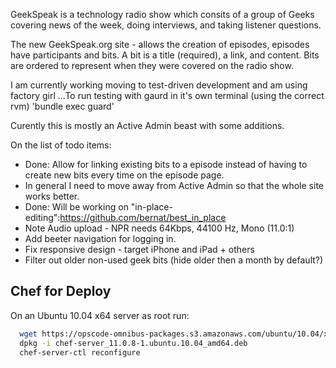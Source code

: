 GeekSpeak is a technology radio show which consits of a group of Geeks covering news of the week, doing interviews, and taking listener questions.

The new GeekSpeak.org site - allows the creation of episodes, episodes have participants and bits.
A bit is a title (required), a link, and content.
Bits are ordered to represent when they were covered on the radio show.

I am currently working moving to test-driven development and am using factory girl ...To run testing with gaurd in it's own terminal (using the correct rvm)
 'bundle exec guard'


Curently this is mostly an Active Admin beast with some additions. 

On the list of todo items:

* Done: Allow for linking existing bits to a episode instead of having to create new bits every time on the episode page.
* In general I need to move away from Active Admin so that the whole site works better.
* Done: Will be working on "in-place-editing":https://github.com/bernat/best_in_place
* Note Audio upload - NPR needs 64Kbps, 44100 Hz, Mono (11.0:1)
* Add beeter navigation for logging in.
* Fix responsive design - target iPhone and iPad + others
* Filter out older non-used geek bits (hide older then a month by default?)


## Chef for Deploy

On an Ubuntu 10.04 x64 server as root run:

``` bash
  wget https://opscode-omnibus-packages.s3.amazonaws.com/ubuntu/10.04/x86_64/chef-server_11.0.8-1.ubuntu.10.04_amd64.deb
  dpkg -i chef-server_11.0.8-1.ubuntu.10.04_amd64.deb
  chef-server-ctl reconfigure
```

